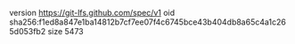 version https://git-lfs.github.com/spec/v1
oid sha256:f1ed8a847e1ba14812b7cf7ee07f4c6745bce43b404db8a65c4a1c265d053fb2
size 5473

